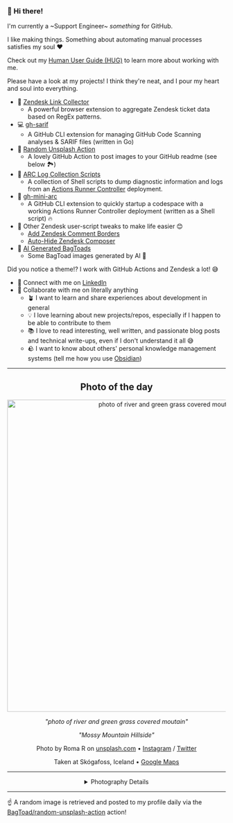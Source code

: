 ### 👋 Hi there!

I'm currently a ~Support Engineer~ _something_ for GitHub.

I like making things. Something about automating manual processes satisfies my soul ❤️

Check out my [Human User Guide (HUG)](https://gist.github.com/BagToad/a28f06f1c46e6e5d419b98921e835f40) to learn more about working with me.

Please have a look at my projects! I think they're neat, and I pour my heart and soul into everything.

- 🔗 [Zendesk Link Collector](https://github.com/BagToad/Zendesk-Link-Collector) 
  - A powerful browser extension to aggregate Zendesk ticket data based on RegEx patterns.
- 💻 [gh-sarif](https://github.com/BagToad/gh-sarif)
  - A GitHub CLI extension for managing GitHub Code Scanning analyses & SARIF files (written in Go)
- 🌊 [Random Unsplash Action](https://github.com/BagToad/random-unsplash-action)
  - A lovely GitHub Action to post images to your GitHub readme (see below 🏞️)
- 🏃 [ARC Log Collection Scripts](https://github.com/BagToad/arc-log-collection-scripts)
  - A collection of Shell scripts to dump diagnostic information and logs from an [Actions Runner Controller](https://github.com/actions/actions-runner-controller) deployment.
- 🏃 [gh-mini-arc](https://github.com/BagToad/gh-mini-arc)
  - A GitHub CLI extension to quickly startup a codespace with a working Actions Runner Controller deployment (written as a Shell script) 🔥
- 🧘 Other Zendesk user-script tweaks to make life easier 😊
  - [Add Zendesk Comment Borders](https://github.com/BagToad/add-zendesk-comment-borders)
  - [Auto-Hide Zendesk Composer](https://github.com/BagToad/Auto-Hide-Zendesk-Composer)
- 🐸 [AI Generated BagToads](https://github.com/BagToad/bagtoads)
  - Some BagToad images generated by AI 🐸

Did you notice a theme!? I work with GitHub Actions and Zendesk a lot! 😅

- 🔗 Connect with me on [LinkedIn](https://www.linkedin.com/in/kynan-ware/)
- 🤝 Collaborate with me on literally anything
  - 🪴 I want to learn and share experiences about development in general
  - 💡 I love learning about new projects/repos, especially if I happen to be able to contribute to them
  - 📚 I love to read interesting, well written, and passionate blog posts and technical write-ups, even if I don't understand it all 😅
  - 🪨 I want to know about others' personal knowledge management systems (tell me how you use [Obsidian](https://obsidian.md/))
 
----
<div align="center">

## Photo of the day
  
  <a href="https://unsplash.com/photos/photo-of-river-and-green-grass-covered-moutain-f9qtLeroLNQ"><img width="720" src="https://images.unsplash.com/photo-1451903978882-b165bd94e45d?crop=entropy&cs=tinysrgb&fit=max&fm=jpg&ixid=M3w1NTI0NDl8MHwxfHJhbmRvbXx8fHx8fHx8fDE3Mzk1MTI4MjJ8&ixlib=rb-4.0.3&q=80&w=1080" alt="photo of river and green grass covered moutain"></a>
  
  <em>"photo of river and green grass covered moutain"</em>
  
  <em>"Mossy Mountain Hillside"</em>

  Photo by Roma R on [unsplash.com](https://unsplash.com/) • [Instagram](https://instagram.com/n3moy) / [Twitter](https://twitter.com/n3moy)
  
  Taken at Skógafoss, Iceland • [Google Maps](https://www.google.com/maps/search/?api=1&query=63.5320952,-19.5116355)
  
  ---
  
<details>
<summary>Photography Details</summary>
  
| Parameter     | Value |
| ------------- | ----- |
| Camera Model  | Canon EOS 500D |
| Exposure Time | 1/1000 |
| Aperture      | 3.5 |
| Focal Length  | 18.0 |
| ISO           | 100 |
| Location      | Skógafoss, Iceland (Iceland) |
| Coordinates   | Latitude 63.5320952, Longitude -19.5116355 |

### Map

```geojson
        {
            "type": "FeatureCollection",
            "features": [
                {
                    "type": "Feature",
                    "properties": {},
                    "geometry": {
                        "coordinates": [
                            -19.5116355,
                            63.5320952
                        ],
                        "type": "Point"
                    },
                    "id": 1
                },
                {
                    "type": "Feature",
                    "properties": {},
                    "geometry": {
                        "coordinates": [
                            [
                                -19.2116355,
                                63.8320952
                            ],
                            [
                                -19.2116355,
                                63.2320952
                            ],
                            [
                                -19.8116355,
                                63.2320952
                            ],
                            [
                                -19.8116355,
                                63.8320952
                            ],
                            [
                                -19.2116355,
                                63.8320952
                            ]
                        ],
                        "type": "LineString"
                    }
                }
            ]
        }
```

</details>

</div>

----

☝️ A random image is retrieved and posted to my profile daily via the [BagToad/random-unsplash-action](https://github.com/BagToad/random-unsplash-action) action!
